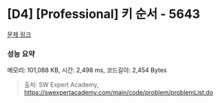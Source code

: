 # [D4] [Professional] 키 순서 - 5643 

[문제 링크](https://swexpertacademy.com/main/code/problem/problemDetail.do?contestProbId=AWXQsLWKd5cDFAUo) 

### 성능 요약

메모리: 101,088 KB, 시간: 2,498 ms, 코드길이: 2,454 Bytes



> 출처: SW Expert Academy, https://swexpertacademy.com/main/code/problem/problemList.do